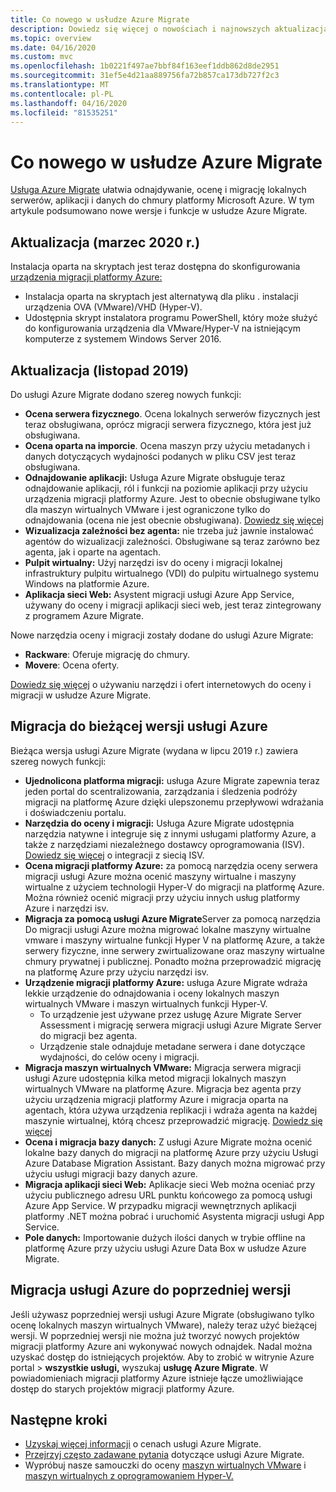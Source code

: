 ```yaml
---
title: Co nowego w usłudze Azure Migrate
description: Dowiedz się więcej o nowościach i najnowszych aktualizacjach w usłudze Migracji platformy Azure.
ms.topic: overview
ms.date: 04/16/2020
ms.custom: mvc
ms.openlocfilehash: 1b0221f497ae7bbf84f163eef1ddb862d8de2951
ms.sourcegitcommit: 31ef5e4d21aa889756fa72b857ca173db727f2c3
ms.translationtype: MT
ms.contentlocale: pl-PL
ms.lasthandoff: 04/16/2020
ms.locfileid: "81535251"
---
```

# <a name="whats-new-in-azure-migrate"></a>Co nowego w usłudze Azure Migrate

[Usługa Azure Migrate](migrate-services-overview.md) ułatwia odnajdywanie, ocenę i migrację lokalnych serwerów, aplikacji i danych do chmury platformy Microsoft Azure. W tym artykule podsumowano nowe wersje i funkcje w usłudze Azure Migrate.



## <a name="update-march-2020"></a>Aktualizacja (marzec 2020 r.)

Instalacja oparta na skryptach jest teraz dostępna do skonfigurowania [urządzenia migracji platformy Azure:](migrate-appliance.md)

- Instalacja oparta na skryptach jest alternatywą dla pliku . instalacji urządzenia OVA (VMware)/VHD (Hyper-V).
- Udostępnia skrypt instalatora programu PowerShell, który może służyć do konfigurowania urządzenia dla VMware/Hyper-V na istniejącym komputerze z systemem Windows Server 2016.

## <a name="update-november-2019"></a>Aktualizacja (listopad 2019)

Do usługi Azure Migrate dodano szereg nowych funkcji:

- **Ocena serwera fizycznego**. Ocena lokalnych serwerów fizycznych jest teraz obsługiwana, oprócz migracji serwera fizycznego, która jest już obsługiwana.
- **Ocena oparta na imporcie**. Ocena maszyn przy użyciu metadanych i danych dotyczących wydajności podanych w pliku CSV jest teraz obsługiwana.
- **Odnajdowanie aplikacji:** Usługa Azure Migrate obsługuje teraz odnajdowanie aplikacji, ról i funkcji na poziomie aplikacji przy użyciu urządzenia migracji platformy Azure. Jest to obecnie obsługiwane tylko dla maszyn wirtualnych VMware i jest ograniczone tylko do odnajdowania (ocena nie jest obecnie obsługiwana). [Dowiedz się więcej](how-to-discover-applications.md)
- **Wizualizacja zależności bez agenta:** nie trzeba już jawnie instalować agentów do wizualizacji zależności. Obsługiwane są teraz zarówno bez agenta, jak i oparte na agentach.
- **Pulpit wirtualny:** Użyj narzędzi isv do oceny i migracji lokalnej infrastruktury pulpitu wirtualnego (VDI) do pulpitu wirtualnego systemu Windows na platformie Azure.
- **Aplikacja sieci Web:** Asystent migracji usługi Azure App Service, używany do oceny i migracji aplikacji sieci web, jest teraz zintegrowany z programem Azure Migrate.

Nowe narzędzia oceny i migracji zostały dodane do usługi Azure Migrate:

- **Rackware**: Oferuje migrację do chmury.
- **Movere**: Ocena oferty.

[Dowiedz się więcej](migrate-services-overview.md) o używaniu narzędzi i ofert internetowych do oceny i migracji w usłudze Azure Migrate.

## <a name="azure-migrate-current-version"></a>Migracja do bieżącej wersji usługi Azure

Bieżąca wersja usługi Azure Migrate (wydana w lipcu 2019 r.) zawiera szereg nowych funkcji:

- **Ujednolicona platforma migracji:** usługa Azure Migrate zapewnia teraz jeden portal do scentralizowania, zarządzania i śledzenia podróży migracji na platformę Azure dzięki ulepszonemu przepływowi wdrażania i doświadczeniu portalu.
- **Narzędzia do oceny i migracji:** Usługa Azure Migrate udostępnia narzędzia natywne i integruje się z innymi usługami platformy Azure, a także z narzędziami niezależnego dostawcy oprogramowania (ISV). [Dowiedz się więcej](migrate-services-overview.md#isv-integration) o integracji z siecią ISV.
- **Ocena migracji platformy Azure:** za pomocą narzędzia oceny serwera migracji usługi Azure można ocenić maszyny wirtualne i maszyny wirtualne z użyciem technologii Hyper-V do migracji na platformę Azure. Można również ocenić migracji przy użyciu innych usług platformy Azure i narzędzi isv.
- **Migracja za pomocą usługi Azure Migrate**Server za pomocą narzędzia Do migracji usługi Azure można migrować lokalne maszyny wirtualne vmware i maszyny wirtualne funkcji Hyper V na platformę Azure, a także serwery fizyczne, inne serwery zwirtualizowane oraz maszyny wirtualne chmury prywatnej i publicznej. Ponadto można przeprowadzić migrację na platformę Azure przy użyciu narzędzi isv.
- **Urządzenie migracji platformy Azure:** usługa Azure Migrate wdraża lekkie urządzenie do odnajdowania i oceny lokalnych maszyn wirtualnych VMware i maszyn wirtualnych funkcji Hyper-V.
    - To urządzenie jest używane przez usługę Azure Migrate Server Assessment i migrację serwera migracji usługi Azure Migrate Server do migracji bez agenta.
    - Urządzenie stale odnajduje metadane serwera i dane dotyczące wydajności, do celów oceny i migracji.  
- **Migracja maszyn wirtualnych VMware:** Migracja serwera migracji usługi Azure udostępnia kilka metod migracji lokalnych maszyn wirtualnych VMware na platformę Azure.  Migracja bez agenta przy użyciu urządzenia migracji platformy Azure i migracja oparta na agentach, która używa urządzenia replikacji i wdraża agenta na każdej maszynie wirtualnej, którą chcesz przeprowadzić migrację. [Dowiedz się więcej](server-migrate-overview.md)
 - **Ocena i migracja bazy danych:** Z usługi Azure Migrate można ocenić lokalne bazy danych do migracji na platformę Azure przy użyciu Usługi Azure Database Migration Assistant. Bazy danych można migrować przy użyciu usługi migracji bazy danych azure.
- **Migracja aplikacji sieci Web:** Aplikacje sieci Web można oceniać przy użyciu publicznego adresu URL punktu końcowego za pomocą usługi Azure App Service. W przypadku migracji wewnętrznych aplikacji platformy .NET można pobrać i uruchomić Asystenta migracji usługi App Service.
- **Pole danych:** Importowanie dużych ilości danych w trybie offline na platformę Azure przy użyciu usługi Azure Data Box w usłudze Azure Migrate.

## <a name="azure-migrate-previous-version"></a>Migracja usługi Azure do poprzedniej wersji

Jeśli używasz poprzedniej wersji usługi Azure Migrate (obsługiwano tylko ocenę lokalnych maszyn wirtualnych VMware), należy teraz użyć bieżącej wersji. W poprzedniej wersji nie można już tworzyć nowych projektów migracji platformy Azure ani wykonywać nowych odnajdek. Nadal można uzyskać dostęp do istniejących projektów. Aby to zrobić w witrynie Azure portal > **wszystkie usługi,** wyszukaj **usługę Azure Migrate**. W powiadomieniach migracji platformy Azure istnieje łącze umożliwiające dostęp do starych projektów migracji platformy Azure.



## <a name="next-steps"></a>Następne kroki

- [Uzyskaj więcej informacji](https://azure.microsoft.com/pricing/details/azure-migrate/) o cenach usługi Azure Migrate.
- [Przejrzyj często zadawane pytania](resources-faq.md) dotyczące usługi Azure Migrate.
- Wypróbuj nasze samouczki do oceny [maszyn wirtualnych VMware](tutorial-assess-vmware.md) i [maszyn wirtualnych z oprogramowaniem Hyper-V.](tutorial-assess-hyper-v.md)
